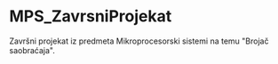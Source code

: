 # MPS_ZavrsniProjekat
Završni projekat iz predmeta Mikroprocesorski sistemi na temu "Brojač saobraćaja".
